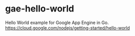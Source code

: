 # gae-hello-world
Hello World example for Google App Engine in Go.
https://cloud.google.com/nodejs/getting-started/hello-world
